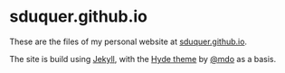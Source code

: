 # sduquer.github.io

These are the files of my personal website at [sduquer.github.io](https://sduquer.github.io).

The site is build using [Jekyll](http://jekyllrb.com), with the [Hyde theme](https://github.com/poole/hyde) by [@mdo](https://twitter.com/mdo) as a basis.



